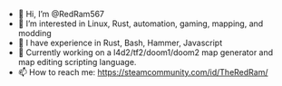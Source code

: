 - 👋 Hi, I’m @RedRam567
- 👀 I’m interested in Linux, Rust, automation, gaming, mapping, and modding
- 🧠 I have experience in Rust, Bash, Hammer, Javascript
- 🔨 Currently working on a l4d2/tf2/doom1/doom2 map generator and map editing scripting language.
- 📫 How to reach me: https://steamcommunity.com/id/TheRedRam/

<!---
- 🌱 I’m currently learning Rust
- 💞️ I’m looking to collaborate on ...
--->
<!---
RedRam567/RedRam567 is a ✨ special ✨ repository because its `README.md` (this file) appears on your GitHub profile.
You can click the Preview link to take a look at your changes.
--->
